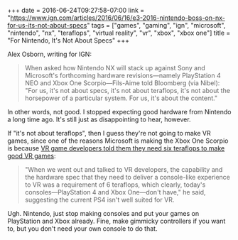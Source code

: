 +++
date = 2016-06-24T09:27:58-07:00
link = "https://www.ign.com/articles/2016/06/16/e3-2016-nintendo-boss-on-nx-for-us-its-not-about-specs"
tags = ["games", "gaming", "ign", "microsoft", "nintendo", "nx", "teraflops", "virtual reality", "vr", "xbox", "xbox one"]
title = "For Nintendo, It's Not About Specs"
+++

Alex Osborn, writing for IGN:

>When asked how Nintendo NX will stack up against Sony and Microsoft's forthcoming hardware revisions&mdash;namely PlayStation 4 NEO and Xbox One Scorpio&mdash;Fils-Aime told Bloomberg (via Nibel): "For us, it's not about specs, it's not about teraflops, it's not about the horsepower of a particular system. For us, it's about the content."

In other words, not good. I stopped expecting good hardware from Nintendo a long time ago. It's still just as disappointing to hear, however.

If "it's not about teraflops", then I guess they're not going to make VR games, since one of the reasons Microsoft is making the Xbox One Scorpio is because [VR game developers told them they need six teraflops to make good VR games](https://www.ign.com/articles/2016/06/15/e3-2016-xbox-boss-talks-vr-scorpio-specs-and-console-upgrade-cycle):

>"When we went out and talked to VR developers, the capability and the hardware spec that they need to deliver a console-like experience to VR was a requirement of 6 teraflops, which clearly, today's consoles&mdash;PlayStation 4 and Xbox One&mdash;don't have," he said, suggesting the current PS4 isn't well suited for VR.

Ugh. Nintendo, just stop making consoles and put your games on PlayStation and Xbox already. Fine, make gimmicky controllers if you want to, but you don't need your own console to do that.

